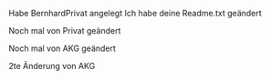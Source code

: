 Habe BernhardPrivat angelegt
Ich habe deine Readme.txt geändert

Noch mal von Privat geändert


Noch mal von AKG geändert

2te Änderung von AKG
